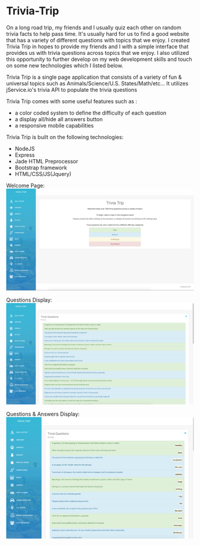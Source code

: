 # Trivia-Trip

On a long road trip, my friends and I usually quiz each other on random trivia facts to help pass time. It's usually hard for us to find
a good website that has a variety of different questions with topics that we enjoy. I created Trivia Trip in hopes to provide my friends and I
with a simple interface that provides us with trivia questions across topics that we enjoy. I also utilized this opportunity to further
develop on my web development skills and touch on some new technologies which I listed below.

Trivia Trip is a single page application that consists of a variety of fun & universal topics such as 
Animals/Science/U.S. States/Math/etc... It utilizes jService.io's trivia API to populate the trivia questions

Trivia Trip comes with some useful features such as :
- a color coded system to define the difficulty of each question
- a display all/hide all answers button
- a responsive mobile capabilities
  
Trivia Trip is built on the following technologies:
- NodeJS
- Express
- Jade HTML Preprocessor
- Bootstrap framework
- HTML/CSS/JS(Jquery)
  
Welcome Page:   
![alt tag](https://github.com/h6pham8/Trivia-Trip/blob/master/public/images/welcomepage.png)

Questions Display:
![alt tag](https://github.com/h6pham8/Trivia-Trip/blob/master/public/images/triviapage1.png)

Questions & Answers Display:
![alt tag](https://github.com/h6pham8/Trivia-Trip/blob/master/public/images/triviapage2.png)
